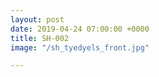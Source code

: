 ```yaml
---
layout: post
date: 2019-04-24 07:00:00 +0000
title: SH-002
image: "/sh_tyedyels_front.jpg"

---
```

